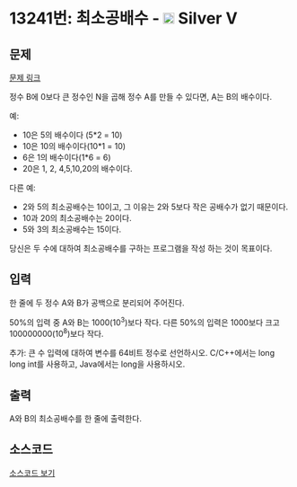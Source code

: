 # 13241번: 최소공배수 - <img src="https://static.solved.ac/tier_small/6.svg" style="height:20px" /> Silver V

<!-- performance -->

<!-- 문제 제출 후 깃허브에 푸시를 했을 때 제출한 코드의 성능이 입력될 공간입니다.-->

<!-- end -->

## 문제

[문제 링크](https://boj.kr/13241)

<p>정수 B에 0보다 큰 정수인 N을 곱해 정수 A를 만들&nbsp;수 있다면, A는 B의 배수이다.</p>

<p>예:</p>

<ul>
<li>10은 5의 배수이다 (5*2 = 10)</li>
<li>10은 10의 배수이다(10*1 = 10)</li>
<li>6은 1의 배수이다(1*6 = 6)</li>
<li>20은 1, 2, 4,5,10,20의 배수이다.</li>
</ul>

<p>다른 예:</p>

<ul>
<li>2와 5의 최소공배수는 10이고, 그 이유는 2와 5보다 작은 공배수가 없기 때문이다.</li>
<li>10과 20의 최소공배수는 20이다.</li>
<li>5와 3의 최소공배수는 15이다.</li>
</ul>

<p>당신은 두 수에 대하여 최소공배수를 구하는 프로그램을 작성 하는&nbsp;것이 목표이다.</p>

## 입력

<p>한 줄에 두 정수 A와 B가 공백으로 분리되어 주어진다.</p>

<p>50%의 입력 중 A와 B는 1000(10<sup>3</sup>)보다 작다. 다른 50%의 입력은 1000보다 크고 100000000(10<sup>8</sup>)보다 작다.</p>

<p>추가: 큰 수 입력에 대하여 변수를 64비트 정수로 선언하시오. C/C++에서는 long long int를 사용하고, Java에서는 long을 사용하시오.</p>

## 출력

<p>A와 B의 최소공배수를 한 줄에 출력한다.</p>

## 소스코드

[소스코드 보기](최소공배수.c)